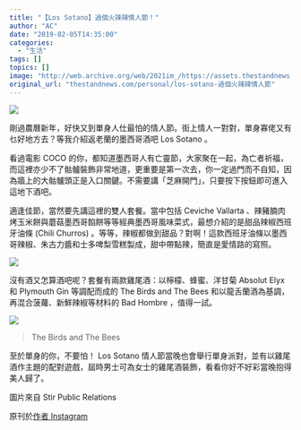 ```yaml
---
title: "【Los Sotano】過個火辣辣情人節！"
author: "AC"
date: "2019-02-05T14:35:00"
categories:
  - "生活"
tags: []
topics: []
image: "http://web.archive.org/web/2021im_/https://assets.thestandnews.com/media/photos/vNE3swFa_dkdx5.jpeg"
original_url: "thestandnews.com/personal/los-sotano-過個火辣辣情人節"
---
```

![](http://web.archive.org/web/2021im_/https://assets.thestandnews.com/media/photos/vNE3swFa_dkdx5.jpeg)

剛過農曆新年，好快又到單身人仕最怕的情人節。街上情人一對對，單身寡佬又有乜好地方去？等我介紹返老蘭的墨西哥酒吧 Los Sotano 。

看過電影 COCO 的你，都知道墨西哥人有亡靈節，大家聚在一起，為亡者祈福，而這裡亦少不了骷髗裝飾非常地道，更重要是第一次去，你一定過門而不自知，因為牆上的大骷髗頭正是入口關鍵。不需要講「芝麻開門」，只要按下按鈕即可進入這地下酒吧。

適逢佳節，當然要先講這裡的雙人套餐。當中包括 Ceviche Vallarta 、辣豬腩肉烤玉米餅與蘑菇墨西哥餡餅等等經典墨西哥風味菜式，最想介紹的是甜品辣椒西班牙油條 (Chili Churros) 。等等，辣椒都做到甜品？對啊！這款西班牙油條以墨西哥辣椒、朱古力醬和士多啤梨雪糕製成，甜中帶點辣，簡直是愛情路的寫照。

![](http://web.archive.org/web/2021im_/https://assets.thestandnews.com/media/photos/ResPU5C__S48pM.jpeg)

沒有酒又怎算酒吧呢？套餐有兩款雞尾酒：以檸檬、蜂蜜、洋甘菊 Absolut Elyx 和 Plymouth Gin 等調配而成的 The Birds and The Bees 和以龍舌蘭酒為基調，再混合菠蘿、新鮮辣椒等材料的 Bad Hombre ，值得一試。

![](http://web.archive.org/web/2021im_/https://assets.thestandnews.com/media/photos/KrIRRS1P_WNHpu.jpeg)
> The Birds and The Bees

至於單身的你，不要怕！ Los Sotano 情人節當晚也會舉行單身派對，並有以雞尾酒作主題的配對遊戲，屆時男士可為女士的雞尾酒裝飾，看看你好不好彩當晚抱得美人歸了。

圖片來自 Stir Public Relations

原刊於[作者 Instagram](http://web.archive.org/web/20211229132926/https://www.instagram.com/alanwlchiu/)